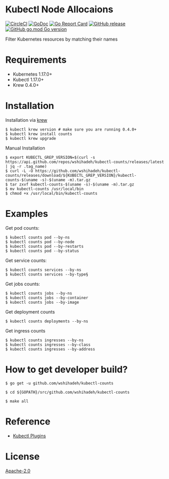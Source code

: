 # Kubectl Node Allocaions

[![CircleCI](https://circleci.com/gh/wshihadeh/kubectl-counts/tree/master.svg?style=svg)](https://circleci.com/gh/wshihadeh/kubectl-counts/tree/master)
[![GoDoc](https://godoc.org/github.com/wshihadeh/kubectl-counts?status.svg)](https://godoc.org/github.com/wshihadeh/kubectl-counts)
[![Go Report Card](https://goreportcard.com/badge/github.com/wshihadeh/kubectl-counts)](https://goreportcard.com/report/github.com/wshihadeh/kubectl-counts)
[![GitHub release](https://img.shields.io/github/release/wshihadeh/kubectl-counts.svg)](https://github.com/wshihadeh/kubectl-counts/releases/latest)
[![GitHub go.mod Go version](https://img.shields.io/github/go-mod/go-version/wshihadeh/kubectl-counts)](https://github.com/wshihadeh/kubectl-counts/blob/master/go.mod)

Filter Kubernetes resources by matching their names

# Requirements

- Kubernetes 1.17.0+
- Kubectl 1.17.0+
- Krew 0.4.0+


# Installation

Installation via [krew](https://krew.sigs.k8s.io/docs/user-guide/setup/install/)

    $ kubectl krew version # make sure you are running 0.4.0+
    $ kubectl krew install counts
    $ kubectl krew upgrade

Manual Installation

    $ export KUBECTL_GREP_VERSION=$(curl -s https://api.github.com/repos/wshihadeh/kubectl-counts/releases/latest | jq -r .tag_name)
    $ curl -L -O https://github.com/wshihadeh/kubectl-counts/releases/download/${KUBECTL_GREP_VERSION}/kubectl-counts-$(uname -s)-$(uname -m).tar.gz
    $ tar zxvf kubectl-counts-$(uname -s)-$(uname -m).tar.gz
    $ mv kubectl-counts /usr/local/bin
    $ chmod +x /usr/local/bin/kubectl-counts

# Examples

Get pod counts: 
```
$ kubectl counts pod --by-ns
$ kubectl counts pod --by-node
$ kubectl counts pod --by-restarts
$ kubectl counts pod --by-status
```

Get service counts:
```
$ kubectl counts services --by-ns
$ kubectl counts services --by-type§
```

Get jobs counts:
```
$ kubectl counts jobs --by-ns
$ kubectl counts jobs --by-container
$ kubectl counts jobs --by-image
```

Get deployment counts

```
$ kubectl counts deployments --by-ns
```

Get ingress counts
```
$ kubectl counts ingresses --by-ns
$ kubectl counts ingresses --by-class
$ kubectl counts ingresses --by-address
```


# How to get developer build?

    $ go get -u github.com/wshihadeh/kubectl-counts

    $ cd ${GOPATH}/src/github.com/wshihadeh/kubectl-counts

    $ make all

# Reference

- [Kubectl Plugins](https://kubernetes.io/docs/tasks/extend-kubectl/kubectl-plugins/)

# License

[Apache-2.0](LICENSE)

